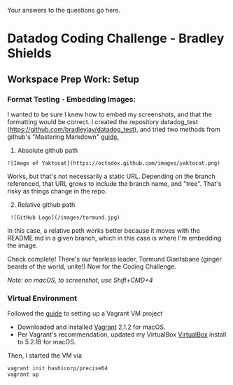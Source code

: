 Your answers to the questions go here.

# Datadog Coding Challenge - Bradley Shields

## Workspace Prep Work: Setup
### Format Testing - Embedding Images:

I wanted to be sure I knew how to embed my screenshots, and that the formatting would be correct. I created the repository datadog_test (https://github.com/bradleyjay/datadog_test), and tried two methods from github's "Mastering Markdown" [guide.](https://guides.github.com/features/mastering-markdown/)

1. Absolute github path

```![Image of Yaktocat](https://octodex.github.com/images/yaktocat.png)``` 

Works, but that's not necessarily a static URL. Depending on the branch referenced, that URL grows to include the branch name, and "tree". That's risky as things change in the repo.

2. Relative github path

``` ![GitHub Logo](/images/tormund.jpg)```


In this case, a relative path works better because it moves with the README.md in a given branch, which in this case is where I'm embedding the image.

Check complete! There's our fearless leader, Tormund Giantsbane (ginger beards of the world, unite!) Now for the Coding Challenge.

*Note: on macOS, to screenshot, use Shift+CMD+4*


### Virtual Environment

Followed the [guide](https://www.vagrantup.com/intro/getting-started/) to setting up a Vagrant VM project
- Downloaded and installed [Vagrant](https://www.vagrantup.com/downloads.html) 2.1.2 for macOS.
- Per Vagrant's recommendation, updated my VirtualBox [VirtualBox](https://www.virtualbox.org/wiki/Downloads) install to 5.2.18 for macOS. 

Then, I started the VM via

    vagrant init hashicorp/precise64
    vagrant up 

